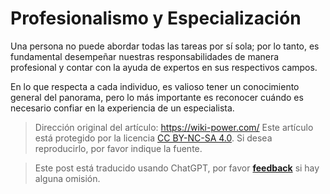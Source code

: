 # Profesionalismo y Especialización

Una persona no puede abordar todas las tareas por sí sola; por lo tanto, es fundamental desempeñar nuestras responsabilidades de manera profesional y contar con la ayuda de expertos en sus respectivos campos.

En lo que respecta a cada individuo, es valioso tener un conocimiento general del panorama, pero lo más importante es reconocer cuándo es necesario confiar en la experiencia de un especialista.

> Dirección original del artículo: <https://wiki-power.com/>
> Este artículo está protegido por la licencia [CC BY-NC-SA 4.0](https://creativecommons.org/licenses/by/4.0/deed.zh). Si desea reproducirlo, por favor indique la fuente.

> Este post está traducido usando ChatGPT, por favor [**feedback**](https://github.com/linyuxuanlin/Wiki_MkDocs/issues/new) si hay alguna omisión.